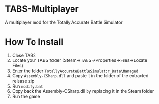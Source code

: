 # TABS-Multiplayer
A multiplayer mod for the Totally Accurate Battle Simulator

# How To Install
1. Close TABS
1. Locate your TABS folder (Steam->TABS->Properties->Files->Locate Files)
1. Enter the folder `TotallyAccurateBattleSimulator_Data\Managed`
1. Copy `Assembly-CSharp.dll` and paste it in the folder of the extracted release zip
1. Run `modify.bat`
1. Copy back the Assembly-CSharp.dll by replacing it in the Steam folder
1. Run the game
